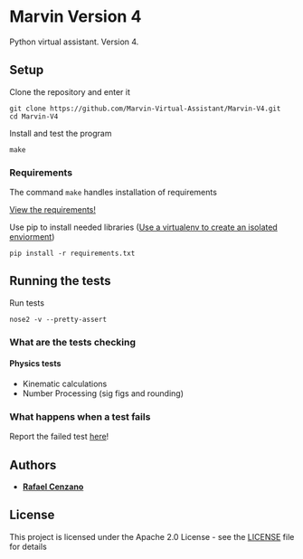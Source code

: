 # Marvin Version 4

Python virtual assistant. Version 4.


## Setup

Clone the repository and enter it

```
git clone https://github.com/Marvin-Virtual-Assistant/Marvin-V4.git
cd Marvin-V4
```

Install and test the program

```
make
```

### Requirements

The command `make` handles installation of requirements

[View the requirements!](requirements.txt)

Use pip to install needed libraries ([Use a virtualenv to create an isolated enviorment](https://virtualenv.pypa.io/en/latest/))

```
pip install -r requirements.txt
```

## Running the tests

Run tests

```
nose2 -v --pretty-assert
```

### What are the tests checking

#### Physics tests

- Kinematic calculations
- Number Processing (sig figs and rounding)

### What happens when a test fails

Report the failed test [here](https://github.com/Marvin-Virtual-Assistant/Marvin-V4/issues/new)!

## Authors

* [**Rafael Cenzano**](https://github.com/RafaelCenzano)

## License

This project is licensed under the Apache 2.0 License - see the [LICENSE](LICENSE) file for details
